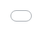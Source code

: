 ```yaml
---
title: "Visualizing the Loss Landscpe of Neural Nets"
excerpt: "Trained CNN models on the CIFAR-10 dataset and visualized the weights during backpropagation as a scalar field using dimensionality reduction. <br/><img src='/images/loss_landscape.png'>"
collection: portfolio
---
```


<body style="margin:0px;padding:0px;overflow:hidden">
    <iframe src="/files/loss_landscapes.pdf" frameborder="0" style="overflow:hidden;overflow-x:hidden;overflow-y:hidden;height:100%;width:100%;position:absolute;top:0px;left:0px;right:0px;bottom:0px" height="100%" width="100%"></iframe>
</body>
